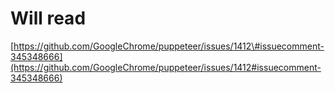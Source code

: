 # Will read

[https://github.com/GoogleChrome/puppeteer/issues/1412\#issuecomment-345348666](https://github.com/GoogleChrome/puppeteer/issues/1412#issuecomment-345348666)

